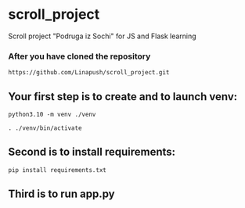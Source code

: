 # scroll_project
Scroll project "Podruga iz Sochi" for JS and Flask learning
### After you have cloned the repository 
```https://github.com/Linapush/scroll_project.git```
## Your first step is to create and to launch venv: 
```python3.10 -m venv ./venv```

```. ./venv/bin/activate```
## Second is to install requirements: 
```pip install requirements.txt```
## Third is to run app.py
